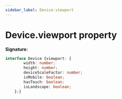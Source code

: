 ```yaml
---
sidebar_label: Device.viewport
---
```

# Device.viewport property

**Signature:**

```typescript
interface Device {viewport: {
        width: number;
        height: number;
        deviceScaleFactor: number;
        isMobile: boolean;
        hasTouch: boolean;
        isLandscape: boolean;
    };}
```
